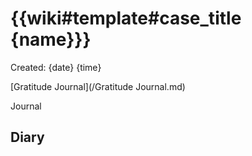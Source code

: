 # {{wiki#template#case_title {name}}}
Created: {date} {time}

[Gratitude Journal](/Gratitude Journal.md)

Journal

Diary 
- 
